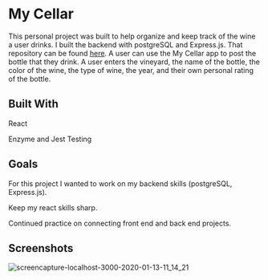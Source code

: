 # My Cellar

This personal project was built to help organize and keep track of the wine a user drinks. I built the backend with postgreSQL and Express.js. That repository can be found [here](https://github.com/colbyallen012/My-Cellar). A user can use the My Cellar app to post the bottle that they drink. A user enters the vineyard, the name of the bottle, the color of the wine, the type of wine, the year, and their own personal rating of the bottle. 

## Built With

React

Enzyme and Jest Testing

## Goals

For this project I wanted to work on my backend skills (postgreSQL, Express.js).

Keep my react skills sharp.

Continued practice on connecting front end and back end projects.

## Screenshots

![screencapture-localhost-3000-2020-01-13-11_14_21](https://user-images.githubusercontent.com/43159025/72281143-20b2bb80-35f7-11ea-8f2c-22ba38ebc90c.png)

